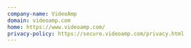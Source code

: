 ```yaml
---
company-name: VideoAmp
domain: videoamp.com
home: https://www.videoamp.com/
privacy-policy: https://secure.videoamp.com/privacy.html
---
```




